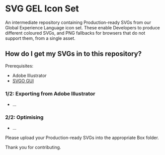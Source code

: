 # SVG GEL Icon Set
An intermediate repository containing Production-ready SVGs from our Global Experience Language icon set. These enable Developers to produce different coloured SVGs, and PNG fallbacks for browsers that do not support them, from a single asset.

## How do I get my SVGs in to this repository?
Prerequisites:
- Adobe Illustrator
- [SVGO GUI](http://goo.gl/0Qu9B)

### 1/2: Exporting from Adobe Illustrator
- ...

### 2/2: Optimising
- ...

Please upload your Production-ready SVGs into the appropriate Box folder.

Thank you for contributing.
